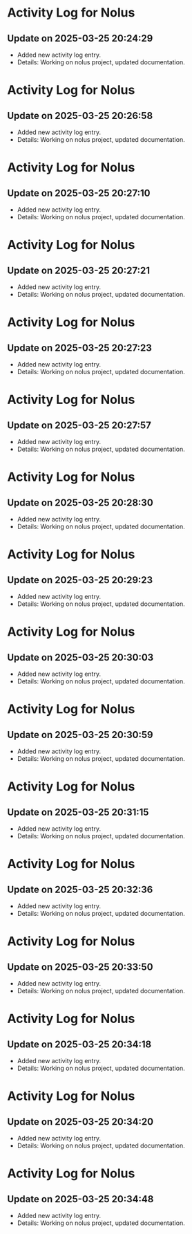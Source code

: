 # Activity Log for Nolus

## Update on 2025-03-25 20:24:29
- Added new activity log entry.
- Details: Working on nolus project, updated documentation.

# Activity Log for Nolus

## Update on 2025-03-25 20:26:58
- Added new activity log entry.
- Details: Working on nolus project, updated documentation.

# Activity Log for Nolus

## Update on 2025-03-25 20:27:10
- Added new activity log entry.
- Details: Working on nolus project, updated documentation.

# Activity Log for Nolus

## Update on 2025-03-25 20:27:21
- Added new activity log entry.
- Details: Working on nolus project, updated documentation.

# Activity Log for Nolus

## Update on 2025-03-25 20:27:23
- Added new activity log entry.
- Details: Working on nolus project, updated documentation.

# Activity Log for Nolus

## Update on 2025-03-25 20:27:57
- Added new activity log entry.
- Details: Working on nolus project, updated documentation.

# Activity Log for Nolus

## Update on 2025-03-25 20:28:30
- Added new activity log entry.
- Details: Working on nolus project, updated documentation.

# Activity Log for Nolus

## Update on 2025-03-25 20:29:23
- Added new activity log entry.
- Details: Working on nolus project, updated documentation.

# Activity Log for Nolus

## Update on 2025-03-25 20:30:03
- Added new activity log entry.
- Details: Working on nolus project, updated documentation.

# Activity Log for Nolus

## Update on 2025-03-25 20:30:59
- Added new activity log entry.
- Details: Working on nolus project, updated documentation.

# Activity Log for Nolus

## Update on 2025-03-25 20:31:15
- Added new activity log entry.
- Details: Working on nolus project, updated documentation.

# Activity Log for Nolus

## Update on 2025-03-25 20:32:36
- Added new activity log entry.
- Details: Working on nolus project, updated documentation.

# Activity Log for Nolus

## Update on 2025-03-25 20:33:50
- Added new activity log entry.
- Details: Working on nolus project, updated documentation.

# Activity Log for Nolus

## Update on 2025-03-25 20:34:18
- Added new activity log entry.
- Details: Working on nolus project, updated documentation.

# Activity Log for Nolus

## Update on 2025-03-25 20:34:20
- Added new activity log entry.
- Details: Working on nolus project, updated documentation.

# Activity Log for Nolus

## Update on 2025-03-25 20:34:48
- Added new activity log entry.
- Details: Working on nolus project, updated documentation.

